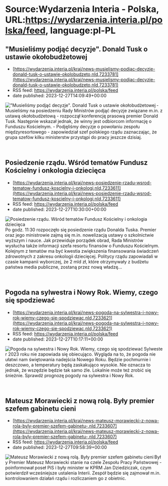 # Source:Wydarzenia Interia - Polska, URL:https://wydarzenia.interia.pl/polska/feed, language:pl-PL

## "Musieliśmy podjąć decyzje". Donald Tusk o ustawie okołobudżetowej
 - [https://wydarzenia.interia.pl/kraj/news-musielismy-podjac-decyzje-donald-tusk-o-ustawie-okolobudzeto,nId,7233781](https://wydarzenia.interia.pl/kraj/news-musielismy-podjac-decyzje-donald-tusk-o-ustawie-okolobudzeto,nId,7233781)
 - RSS feed: https://wydarzenia.interia.pl/polska/feed
 - date published: 2023-12-27T14:09:49+00:00

<p><a href="https://wydarzenia.interia.pl/kraj/news-musielismy-podjac-decyzje-donald-tusk-o-ustawie-okolobudzeto,nId,7233781"><img align="left" alt="&quot;Musieliśmy podjąć decyzje&quot;. Donald Tusk o ustawie okołobudżetowej" src="https://i.iplsc.com/musielismy-podjac-decyzje-donald-tusk-o-ustawie-okolobudzeto/000G87D762U532YS-C321.jpg" /></a>- Musieliśmy na posiedzeniu Rady Ministrów podjąć decyzje związane m.in. z ustawą okołobudżetową - rozpoczął konferencję prasową premier Donald Tusk. Następnie wskazał jednak, że winny jest odbiorcom informację o Funduszu Kościelnym. - Podjęliśmy decyzje o powołaniu zespołu międzyresortowego - zapowiedział szef polskiego rządu zaznaczając, że grupa szefów kilku ministerstw przystąpi do pracy jeszcze dzisiaj.</p><br clear="all" />

## Posiedzenie rządu. Wśród tematów Fundusz Kościelny i onkologia dziecięca
 - [https://wydarzenia.interia.pl/kraj/news-posiedzenie-rzadu-wsrod-tematow-fundusz-koscielny-i-onkologi,nId,7233611](https://wydarzenia.interia.pl/kraj/news-posiedzenie-rzadu-wsrod-tematow-fundusz-koscielny-i-onkologi,nId,7233611)
 - RSS feed: https://wydarzenia.interia.pl/polska/feed
 - date published: 2023-12-27T10:30:00+00:00

<p><a href="https://wydarzenia.interia.pl/kraj/news-posiedzenie-rzadu-wsrod-tematow-fundusz-koscielny-i-onkologi,nId,7233611"><img align="left" alt="Posiedzenie rządu. Wśród tematów Fundusz Kościelny i onkologia dziecięca" src="https://i.iplsc.com/posiedzenie-rzadu-wsrod-tematow-fundusz-koscielny-i-onkologi/000IAHV02KLE6OWH-C321.jpg" /></a>Po godz. 11:30 rozpoczęło się posiedzenie rządu Donalda Tuska. Premier oraz jego ministrowie zajmą się m.in. nowelizacją ustawy o szkolnictwie wyższym i nauce. Jak przewiduje porządek obrad, Rada Ministrów wysłucha także informacji szefa resortu finansów o Funduszu Kościelnym. Kolejnym z tematów ma być kwestia zwiększenia finansowania świadczeń zdrowotnych z zakresu onkologii dziecięcej. Politycy rządu zapowiadali w czasie kampanii wyborczej, że 2 mld zł, które otrzymywały z budżetu państwa media publiczne, zostaną przez nową władzę...</p><br clear="all" />

## Pogoda na sylwestra i Nowy Rok. Wiemy, czego się spodziewać
 - [https://wydarzenia.interia.pl/kraj/news-pogoda-na-sylwestra-i-nowy-rok-wiemy-czego-sie-spodziewac,nId,7233621](https://wydarzenia.interia.pl/kraj/news-pogoda-na-sylwestra-i-nowy-rok-wiemy-czego-sie-spodziewac,nId,7233621)
 - RSS feed: https://wydarzenia.interia.pl/polska/feed
 - date published: 2023-12-27T10:17:11+00:00

<p><a href="https://wydarzenia.interia.pl/kraj/news-pogoda-na-sylwestra-i-nowy-rok-wiemy-czego-sie-spodziewac,nId,7233621"><img align="left" alt="Pogoda na sylwestra i Nowy Rok. Wiemy, czego się spodziewać" src="https://i.iplsc.com/pogoda-na-sylwestra-i-nowy-rok-wiemy-czego-sie-spodziewac/000IAIO0VTGTQ93O-C321.jpg" /></a>Sylwester 2023 roku nie zapowiada się obiecująco. Wygląda na to, że pogoda nie ułatwi nam świętowania nadejścia Nowego Roku. Będzie pochmurnie i deszczowo, a temperatury będą zaskakująco wysokie. Nie oznacza to jednak, że wszędzie będzie tak samo źle. Lokalnie może też zrobić się śnieżnie. Sprawdź prognozę pogody na sylwestra i Nowy Rok.</p><br clear="all" />

## Mateusz Morawiecki z nową rolą. Były premier szefem gabinetu cieni
 - [https://wydarzenia.interia.pl/kraj/news-mateusz-morawiecki-z-nowa-rola-byly-premier-szefem-gabinetu-,nId,7233607](https://wydarzenia.interia.pl/kraj/news-mateusz-morawiecki-z-nowa-rola-byly-premier-szefem-gabinetu-,nId,7233607)
 - RSS feed: https://wydarzenia.interia.pl/polska/feed
 - date published: 2023-12-27T09:58:39+00:00

<p><a href="https://wydarzenia.interia.pl/kraj/news-mateusz-morawiecki-z-nowa-rola-byly-premier-szefem-gabinetu-,nId,7233607"><img align="left" alt="Mateusz Morawiecki z nową rolą. Były premier szefem gabinetu cieni" src="https://i.iplsc.com/mateusz-morawiecki-z-nowa-rola-byly-premier-szefem-gabinetu/000IAH8TRLON867I-C321.jpg" /></a>Były Premier Mateusz Morawiecki stanie na czele Zespołu Pracy Państwowej - poinformował poseł PiS i były minister w KPRM Jan Dziedziczak, czym potwierdził wcześniejsze ustalenia Interii. Zespół będzie się zajmował m.in. kontrolowaniem działań rządu i rozliczaniem go z obietnic.</p><br clear="all" />

